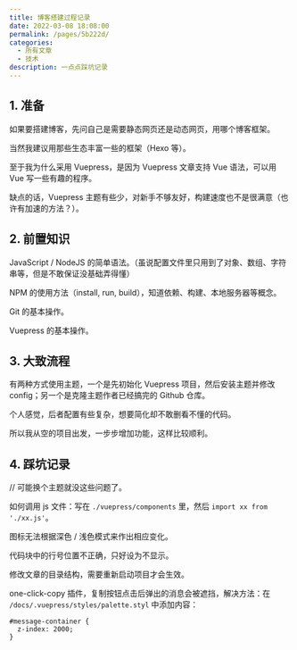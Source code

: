 ```yaml
---
title: 博客搭建过程记录
date: 2022-03-08 18:08:00
permalink: /pages/5b222d/
categories:
  - 所有文章
  - 技术
description: 一点点踩坑记录
---
```


## 1. 准备

如果要搭建博客，先问自己是需要静态网页还是动态网页，用哪个博客框架。

当然我建议用那些生态丰富一些的框架（Hexo 等）。

至于我为什么采用 Vuepress，是因为 Vuepress 文章支持 Vue 语法，可以用 Vue 写一些有趣的程序。

缺点的话，Vuepress 主题有些少，对新手不够友好，构建速度也不是很满意（也许有加速的方法？）。

## 2. 前置知识

JavaScript / NodeJS 的简单语法。（虽说配置文件里只用到了对象、数组、字符串等，但是不敢保证没基础弄得懂）

NPM 的使用方法（install, run, build），知道依赖、构建、本地服务器等概念。

Git 的基本操作。

Vuepress 的基本操作。

## 3. 大致流程

有两种方式使用主题，一个是先初始化 Vuepress 项目，然后安装主题并修改 config；另一个是克隆主题作者已经搞完的 Github 仓库。

个人感觉，后者配置有些复杂，想要简化却不敢删看不懂的代码。

所以我从空的项目出发，一步步增加功能，这样比较顺利。

## 4. 踩坑记录

// 可能换个主题就没这些问题了。

如何调用 js 文件：写在 `./vuepress/components` 里，然后 `import xx from './xx.js'`。

图标无法根据深色 / 浅色模式来作出相应变化。

代码块中的行号位置不正确，只好设为不显示。

修改文章的目录结构，需要重新启动项目才会生效。

one-click-copy 插件，复制按钮点击后弹出的消息会被遮挡，解决方法：在 `/docs/.vuepress/styles/palette.styl` 中添加内容：

```styl
#message-container {
  z-index: 2000;
}
```

